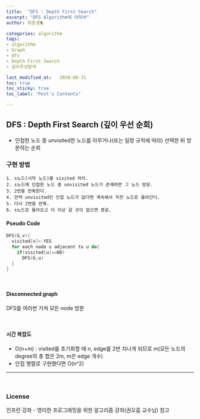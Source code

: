 ```yaml
---
title:  "DFS : Depth First Search"
excerpt: "DFS Algorithm에 대하여"
author: 취준생🐈

categories: algorithm
tags:
- algorithm
- Graph
- dfs
- Depth First Search
- 깊이우선탐색

last_modified_at:   2020-08-31
toc: true
toc_sticky: true
toc_label: "Post's Contents"

---
```


## DFS : Depth First Search (깊이 우선 순회)

- 인접한 노드 중 unvisited한 노드를 아무거나(또는 일정 규칙에 따라) 선택한 뒤 방문하는 순회
  <br>

### 구현 방법

```
1. s노드(시작 노드)를 visited 처리.
2. s노드에 인접한 노드 중 unvisited 노드가 존재하면 그 노드 방문.
3. 2번을 반복한다.
4. 만약 unvisited인 인접 노드가 없다면 계속해서 직전 노드로 돌아간다.
5. 다시 2번을 반복.
6. s노드로 돌아오고 더 이상 갈 곳이 없으면 종료.
```

#### Pseudo Code

```c
DFS(G,v){
  visited[v]<-YES
  for each node u adjacent to u do{
    if(visited[u]==NO)
      DFS(G,u)
  }
}
```

<br>

#### Disconnected graph

DFS를 여러번 거쳐 모든 node 방문

<br>

#### 시간 복잡도

+ O(n+m) : visited를 초기화할 때 n, edge를 2번 지나게 되므로 m(모든 노드의 degree의 총 합은 2m, m은 edge 개수)
+ 인접 행렬로 구현했다면 O(n^2)
  <br>

---

<br>

### License

인프런 강좌 - 영리한 프로그래밍을 위한 알고리즘 강좌(권오흠 교수님) 참고
<br>
<br>
